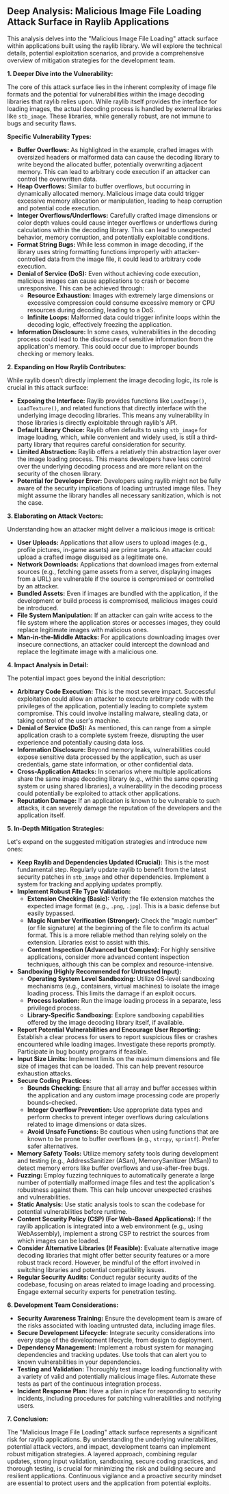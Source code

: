 ## Deep Analysis: Malicious Image File Loading Attack Surface in Raylib Applications

This analysis delves into the "Malicious Image File Loading" attack surface within applications built using the raylib library. We will explore the technical details, potential exploitation scenarios, and provide a comprehensive overview of mitigation strategies for the development team.

**1. Deeper Dive into the Vulnerability:**

The core of this attack surface lies in the inherent complexity of image file formats and the potential for vulnerabilities within the image decoding libraries that raylib relies upon. While raylib itself provides the interface for loading images, the actual decoding process is handled by external libraries like `stb_image`. These libraries, while generally robust, are not immune to bugs and security flaws.

**Specific Vulnerability Types:**

* **Buffer Overflows:** As highlighted in the example, crafted images with oversized headers or malformed data can cause the decoding library to write beyond the allocated buffer, potentially overwriting adjacent memory. This can lead to arbitrary code execution if an attacker can control the overwritten data.
* **Heap Overflows:** Similar to buffer overflows, but occurring in dynamically allocated memory. Malicious image data could trigger excessive memory allocation or manipulation, leading to heap corruption and potential code execution.
* **Integer Overflows/Underflows:**  Carefully crafted image dimensions or color depth values could cause integer overflows or underflows during calculations within the decoding library. This can lead to unexpected behavior, memory corruption, and potentially exploitable conditions.
* **Format String Bugs:** While less common in image decoding, if the library uses string formatting functions improperly with attacker-controlled data from the image file, it could lead to arbitrary code execution.
* **Denial of Service (DoS):**  Even without achieving code execution, malicious images can cause applications to crash or become unresponsive. This can be achieved through:
    * **Resource Exhaustion:**  Images with extremely large dimensions or excessive compression could consume excessive memory or CPU resources during decoding, leading to a DoS.
    * **Infinite Loops:** Malformed data could trigger infinite loops within the decoding logic, effectively freezing the application.
* **Information Disclosure:** In some cases, vulnerabilities in the decoding process could lead to the disclosure of sensitive information from the application's memory. This could occur due to improper bounds checking or memory leaks.

**2. Expanding on How Raylib Contributes:**

While raylib doesn't directly implement the image decoding logic, its role is crucial in this attack surface:

* **Exposing the Interface:** Raylib provides functions like `LoadImage()`, `LoadTexture()`, and related functions that directly interface with the underlying image decoding libraries. This means any vulnerability in those libraries is directly exploitable through raylib's API.
* **Default Library Choice:** Raylib often defaults to using `stb_image` for image loading, which, while convenient and widely used, is still a third-party library that requires careful consideration for security.
* **Limited Abstraction:** Raylib offers a relatively thin abstraction layer over the image loading process. This means developers have less control over the underlying decoding process and are more reliant on the security of the chosen library.
* **Potential for Developer Error:** Developers using raylib might not be fully aware of the security implications of loading untrusted image files. They might assume the library handles all necessary sanitization, which is not the case.

**3. Elaborating on Attack Vectors:**

Understanding how an attacker might deliver a malicious image is critical:

* **User Uploads:** Applications that allow users to upload images (e.g., profile pictures, in-game assets) are prime targets. An attacker could upload a crafted image disguised as a legitimate one.
* **Network Downloads:** Applications that download images from external sources (e.g., fetching game assets from a server, displaying images from a URL) are vulnerable if the source is compromised or controlled by an attacker.
* **Bundled Assets:** Even if images are bundled with the application, if the development or build process is compromised, malicious images could be introduced.
* **File System Manipulation:** If an attacker can gain write access to the file system where the application stores or accesses images, they could replace legitimate images with malicious ones.
* **Man-in-the-Middle Attacks:** For applications downloading images over insecure connections, an attacker could intercept the download and replace the legitimate image with a malicious one.

**4. Impact Analysis in Detail:**

The potential impact goes beyond the initial description:

* **Arbitrary Code Execution:** This is the most severe impact. Successful exploitation could allow an attacker to execute arbitrary code with the privileges of the application, potentially leading to complete system compromise. This could involve installing malware, stealing data, or taking control of the user's machine.
* **Denial of Service (DoS):** As mentioned, this can range from a simple application crash to a complete system freeze, disrupting the user experience and potentially causing data loss.
* **Information Disclosure:**  Beyond memory leaks, vulnerabilities could expose sensitive data processed by the application, such as user credentials, game state information, or other confidential data.
* **Cross-Application Attacks:** In scenarios where multiple applications share the same image decoding library (e.g., within the same operating system or using shared libraries), a vulnerability in the decoding process could potentially be exploited to attack other applications.
* **Reputation Damage:**  If an application is known to be vulnerable to such attacks, it can severely damage the reputation of the developers and the application itself.

**5. In-Depth Mitigation Strategies:**

Let's expand on the suggested mitigation strategies and introduce new ones:

* **Keep Raylib and Dependencies Updated (Crucial):** This is the most fundamental step. Regularly update raylib to benefit from the latest security patches in `stb_image` and other dependencies. Implement a system for tracking and applying updates promptly.
* **Implement Robust File Type Validation:**
    * **Extension Checking (Basic):**  Verify the file extension matches the expected image format (e.g., `.png`, `.jpg`). This is a basic defense but easily bypassed.
    * **Magic Number Verification (Stronger):**  Check the "magic number" (or file signature) at the beginning of the file to confirm its actual format. This is a more reliable method than relying solely on the extension. Libraries exist to assist with this.
    * **Content Inspection (Advanced but Complex):**  For highly sensitive applications, consider more advanced content inspection techniques, although this can be complex and resource-intensive.
* **Sandboxing (Highly Recommended for Untrusted Input):**
    * **Operating System Level Sandboxing:** Utilize OS-level sandboxing mechanisms (e.g., containers, virtual machines) to isolate the image loading process. This limits the damage if an exploit occurs.
    * **Process Isolation:** Run the image loading process in a separate, less privileged process.
    * **Library-Specific Sandboxing:** Explore sandboxing capabilities offered by the image decoding library itself, if available.
* **Report Potential Vulnerabilities and Encourage User Reporting:** Establish a clear process for users to report suspicious files or crashes encountered while loading images. Investigate these reports promptly. Participate in bug bounty programs if feasible.
* **Input Size Limits:** Implement limits on the maximum dimensions and file size of images that can be loaded. This can help prevent resource exhaustion attacks.
* **Secure Coding Practices:**
    * **Bounds Checking:** Ensure that all array and buffer accesses within the application and any custom image processing code are properly bounds-checked.
    * **Integer Overflow Prevention:** Use appropriate data types and perform checks to prevent integer overflows during calculations related to image dimensions or data sizes.
    * **Avoid Unsafe Functions:**  Be cautious when using functions that are known to be prone to buffer overflows (e.g., `strcpy`, `sprintf`). Prefer safer alternatives.
* **Memory Safety Tools:** Utilize memory safety tools during development and testing (e.g., AddressSanitizer (ASan), MemorySanitizer (MSan)) to detect memory errors like buffer overflows and use-after-free bugs.
* **Fuzzing:** Employ fuzzing techniques to automatically generate a large number of potentially malformed image files and test the application's robustness against them. This can help uncover unexpected crashes and vulnerabilities.
* **Static Analysis:** Use static analysis tools to scan the codebase for potential vulnerabilities before runtime.
* **Content Security Policy (CSP) (For Web-Based Applications):** If the raylib application is integrated into a web environment (e.g., using WebAssembly), implement a strong CSP to restrict the sources from which images can be loaded.
* **Consider Alternative Libraries (If Feasible):** Evaluate alternative image decoding libraries that might offer better security features or a more robust track record. However, be mindful of the effort involved in switching libraries and potential compatibility issues.
* **Regular Security Audits:** Conduct regular security audits of the codebase, focusing on areas related to image loading and processing. Engage external security experts for penetration testing.

**6. Development Team Considerations:**

* **Security Awareness Training:** Ensure the development team is aware of the risks associated with loading untrusted data, including image files.
* **Secure Development Lifecycle:** Integrate security considerations into every stage of the development lifecycle, from design to deployment.
* **Dependency Management:** Implement a robust system for managing dependencies and tracking updates. Use tools that can alert you to known vulnerabilities in your dependencies.
* **Testing and Validation:**  Thoroughly test image loading functionality with a variety of valid and potentially malicious image files. Automate these tests as part of the continuous integration process.
* **Incident Response Plan:** Have a plan in place for responding to security incidents, including procedures for patching vulnerabilities and notifying users.

**7. Conclusion:**

The "Malicious Image File Loading" attack surface represents a significant risk for raylib applications. By understanding the underlying vulnerabilities, potential attack vectors, and impact, development teams can implement robust mitigation strategies. A layered approach, combining regular updates, strong input validation, sandboxing, secure coding practices, and thorough testing, is crucial for minimizing the risk and building secure and resilient applications. Continuous vigilance and a proactive security mindset are essential to protect users and the application from potential exploits.
